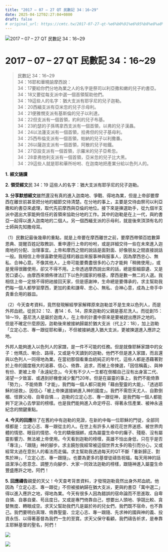 ```yaml
---
title: "2017 – 07 – 27 QT 民數記 34：16~29"
date: 2025-04-12T02:27:04+0800
draft: false
# original_url: https://cmtc.tw/2017-07-27-qt-%e6%b0%91%e6%95%b8%e8%a8%98-34%ef%bc%9a1629
---
```


![2017 – 07 – 27 QT 民數記 34：16\~29](/images/qt.jpg   "2017 – 07 – 27 QT 民數記 34：16\~29")

# 2017 – 07 – 27 QT 民數記 34：16\~29

> 民數記 34：16\~29  
> 34：16耶和華曉諭摩西說：  
> 34：17要給你們分地為業之人的名字是祭司以利亞撒和嫩的兒子約書亞。  
> 34：18又要從每支派中選一個首領幫助他們。  
> 34：19這些人的名字：猶大支派有耶孚尼的兒子迦勒。  
> 34：20西緬支派有亞米忽的兒子示母利。  
> 34：21便雅憫支派有基斯倫的兒子以利達。  
> 34：22但支派有一個首領，約利的兒子布基。  
> 34：23約瑟的子孫瑪拿西支派有一個首領，以弗的兒子漢聶。  
> 34：24以法蓮支派有一個首領，拾弗但的兒子基母利。  
> 34：25西布倫支派有一個首領，帕納的兒子以利撒番。  
> 34：26以薩迦支派有一個首領，阿散的兒子帕鐵。  
> 34：27亞設支派有一個首領，示羅米的兒子亞希忽。  
> 34：28拿弗他利支派有一個首領，亞米忽的兒子比大黑。  
> 34：29這些人就是耶和華所吩咐、在迦南地把產業分給以色列人的。

**1.** **經文誦讀**

**2.** **領受經文**民 34：19 這些人的名字：猶大支派有耶孚尼的兒子迦勒。

**3. 分享默想經文**雖然還沒有真的進入迦南地、爭戰、得地為業，但是上帝卻要摩西在離世前甚至把分地的細節交待清楚。在分地的事上，主要是交待由祭司以利亞撒和約書亞來處理，取代先前摩西與亞倫的地位。接下來是揀選助手，從九個半支派中選出大家能夠信任的首領來協助分地的工作。其中的迦勒是在上一代，與約書亞一起得以進入迦南地的二個人。另一個西緬支派的示母利，就是後來頂頂有名的士師與先知撒母耳。

（1）民數記最後幾章的重點，就是上帝要在摩西離世之前，要摩西帶領百姓數算恩典、提醒百姓記取教訓、重申遵行上帝的吩咐，或是詳細交待一些在未來進入迦南地的分配、治理事宜。上帝和摩西之間的說話是面對面、好像朋友之間直接說話一般。我相信上帝很喜歡使用這樣的器皿來服事神與服事人，因為摩西忠心、無私、合神心意。不像其他人，上帝可能要費盡很多的心力才能夠「稍微使用」，或是覺得很難使用，卻又不得不用。上帝透過摩西說出來的話，總是鉅細靡遺、又是苦口婆心，由摩西來頒佈律法訂下以色列國家的根基，摩西是數一無二的人選。我相信上帝一定捨不得把祂接回天家，但是感謝神，生命總是要傳承的，求主幫助我們每一個人都學習摩西，更加的柔和謙卑、忠心、無私、合神心意，成為上帝手中貴重合用的器皿。

（2）今天查考資料，竟然發現解經學家解釋原來迦勒並不是生來以色列人，而是外邦血統。從民32：12、書14：6、14，原來迦勒的父親是基尼洗人。而從創15：18～19，基尼洗人是屬於迦南人，在上帝的計畫中原來是要被趕出應許之地的。但是不確定什麼原因，迦勒後來被接納歸屬於猶大支派（代上2：18），加上迦勒「立定心志、專一跟從耶和華」，不但被接納進入猶大支派，更被揀選進入應許之地。

外邦人能夠進入以色列人的家譜，是一件不可能的任務。但是就像耶穌家譜中的女子：他瑪氏、喇合、路得，又或是今天讀到的迦勒，他們不但是進入家譜，而且還與以色列人一同得地為業。在當初那個看重血統純正的年代，這些人都是憑藉著對於上帝的國度極大的渴慕、信心、倚靠、追求，而被上帝揀選，「因信稱義」、與神有份、更被上帝「永遠紀念」。今天有不少人一生都在倒楣自己沒有出身富二代、渴望一夕致富、或遇到好機會減少奮鬥20年。但是在屬靈的事上，我們不能倚靠「勢力」、不能倚靠「才能」，我們每一個人都只能夠「藉由聖靈的大能」、「透過耶穌的拯救」、因信心「被上帝揀選接納進入神的國度」。我們不需怨天尤人、自歎倒楣、怪罪父母、自卑自憐…，迦勒的立定心志、專一跟從神，是我們每一個人都能夠下定決心去學習的榜樣。也是我們能夠進入命定呼召、得著永恆產業、被神永遠紀念的關鍵重點。

**4. 今天的回應**除了在舊約中有迦勒的見證，在新約中每一位耶穌的門徒，全部同樣都是：立定心志、專一跟從主的人。在世上有許多人被花花世界迷惑、被世界肉體的情慾、眼目的情慾、今生的驕傲捆綁，成為屬靈生命中的癱子、殘廢、沒有屬靈影響力、無法被上帝使用。今天看到迦勒的榜樣，英雄不怕出身低，只在乎是否「專注」、「跟隨」神的腳步。求主饒恕我經常被這個世界太多的吸引而分心，又或經常太過在意別人的看法而走偏。求主幫助我透過每天的QT不斷「重新歸正、對焦於神」，「立定心志、專一跟隨」。也要為更多的基督徒禱告祝福，每天用神的話語潔淨心思意念、調整方向腳步、大家一同效法迦勒的榜樣，跟隨神進入屬靈生命豐盛應許之地，阿們！

**5. 回應禱告**親愛的天父！今天查考背景資料，才發現迦勒竟然出身外邦血統。他因為「立定心志、專一跟從」不但被接納歸在猶大支派，更與約書亞「萬中選二」得以進入應許之地，得地為業。今天有很多人因為錯誤的宿命論而不思進取、自卑自憐、自暴自棄、苟且度日。又或是專門倚靠自己，想要出人頭地、爭競比較、貪婪無度、轉眼成空。求天父幫助我們凡是屬於祢的兒女們，我們既不宿命，也不靠己。我們要明白真理、倚靠聖靈、立定心志、專一跟隨、先求神的國與神的義、投資永恆、以得著基督為我們一生的至寶。求天父保守看顧，我們禱告祈求，是奉靠主耶穌基督的聖名，阿們！

![](/images/2.gif)

![](/images/1.jpg)